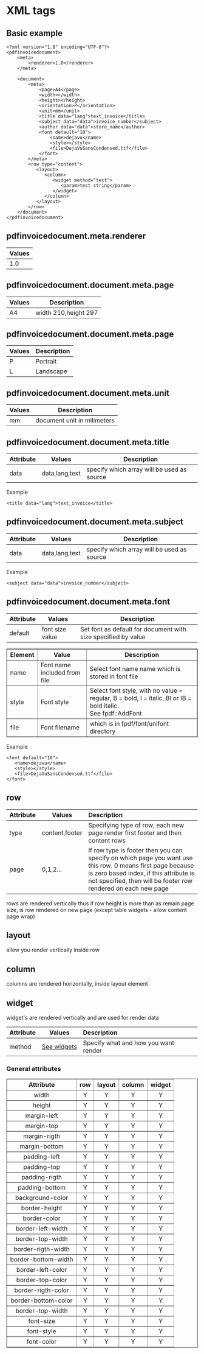 # XML tags #

## Basic example ##
```
<?xml version="1.0" encoding="UTF-8"?>
<pdfinvoicedocument>
    <meta>
        <renderer>1.0</renderer>
    </meta>

    <document>
        <meta>
            <page>A4</page>
            <width></width>
            <height></height>
            <orientation>P</orientation>
            <unit>mm</unit>
            <title data="lang">text_invoice</title>
            <subject data="data">invoice_number</subject>
            <author data="data">store_name</author>
            <font default="10">
                <name>dejavu</name>
                <style></style>
                <file>DejaVuSansCondensed.ttf</file>
            </font>
        </meta>
        <row type="content">
           <layout>
              <column>
                 <widget method="text">
                    <param>test string</param>
                 </widget>
              </column>
           </layout>
        </row>
    </document>
</pdfinvoicedocument>
```

## pdfinvoicedocument.meta.renderer ##

<table>
<thead>
<tr>
<th>Values</th>
</tr>
</thead>
<tbody>
<tr>
<td>1.0</td>
</tr>
</tbody>
</table>


## pdfinvoicedocument.document.meta.page ##

<table>
<thead>
<tr>
<th>Values</th>
<th>Description</th>
</tr>
</thead>
<tbody>
<tr>
<td>A4</td>
<td>width 210,height 297</td>
</tr>
</tbody>
</table>

## pdfinvoicedocument.document.meta.page ##


<table>
<thead>
<tr>
<th>Values</th>
<th>Description</th>
</tr>
</thead>
<tbody>
<tr>
<td>P</td>
<td>Portrait</td>
</tr>

<tr>
<td>L</td>
<td>Landscape</td>
</tr>
</tbody>
</table>

## pdfinvoicedocument.document.meta.unit ##



<table>
<thead>
<tr>
<th>Values</th>
<th>Description</th>
</tr>
</thead>
<tbody>
<tr>
<td>mm</td>
<td>document unit in milimeters</td>
</tr>
</tbody>
</table>

## pdfinvoicedocument.document.meta.title ##

<table>
<thead>
<tr>
<th>Attribute</th>
<th>Values</th>
<th>Description</th>
</tr>
</thead>
<tbody>
<tr>
<td>data</td>
<td>data,lang,text</td>
<td>specify which array will be used as source</td>
</tr>
</tbody>
</table>

Example
```
<title data="lang">text_invoice</title>
```

## pdfinvoicedocument.document.meta.subject ##

<table>
<thead>
<tr>
<th>Attribute</th>
<th>Values</th>
<th>Description</th>
</tr>
</thead>
<tbody>
<tr>
<td>data</td>
<td>data,lang,text</td>
<td>specify which array will be used as source</td>
</tr>
</tbody>
</table>

Example
```
<subject data="data">invoice_number</subject>
```


## pdfinvoicedocument.document.meta.font ##

<table>
<thead>
<tr>
<th>Attribute</th>
<th>Values</th>
<th>Description</th>
</tr>
</thead>
<tbody>
<tr>
<td>default</td>
<td>font size value</td>
<td>Set font as default for document with size specified by value</td>
</tr>
</tbody>
</table>

<table border='1'>
<thead>
<tr>
<th>Element</th>
<th>Value</th>
<th>Description</th>
</tr>
</thead>
<tbody>
<tr>
<td>name</td>
<td>Font name included from file</td>
<td>Select font name name which is stored in font file</td>
</tr>
<tr>
<td>style</td>
<td>Font style</td>
<td>Select font style, with no value = regular, B = bold, I = italic, BI or IB = bold italic.<br>
See fpdf::AddFont</td>
</tr>
<tr>
<td>file</td>
<td>Font filename</td>
<td>which is in fpdf/font/unifont directory</td>
</tr>

</tbody>
</table>


Example
```
<font default="10">
   <name>dejavu</name>
   <style></style>
   <file>DejaVuSansCondensed.ttf</file>
</font>
```

## row ##

<table>
<thead>
<tr>
<th>Attribute</th>
<th>Values</th>
<th align='left'>Description</th>
</tr>
</thead>
<tbody>
<tr>
<td>type</td>
<td>content,footer</td>
<td>Specifying type of row, each new page render first footer and then content rows</td>
</tr>
<tr>
<td>page</td>
<td>0,1,2...</td>
<td>If row type is footer then you can specify on which page you want use this row. 0 means first page because is zero based index, if this attribute is not specified, then will be footer row rendered on each new page</td>
</tr>
</tbody>
</table>

rows are rendered vertically thus if row height is more than as remain page size, is row rendered on new page (except table widgets - allow content page wrap)

## layout ##

allow you render vertically inside row

## column ##

columns are rendered horizontally, inside layout element

## widget ##

widget's are rendered vertically and are used for render data

<table>
<thead>
<tr>
<th>Attribute</th>
<th>Values</th>
<th align='left'>Description</th>
</tr>
</thead>
<tbody>
<tr>
<td>method</td>
<td><a href='XML_template_widgets.md'>See widgets</a></td>
<td>Specify what and how you want render</td>
</tr>
</tbody>
</table>

### General attributes ###

<table cellpadding='2' width='600' border='1' cellspacing='0'>
<thead>
<tr>
<th>Attribute</th>
<th>row</th>
<th>layout</th>
<th>column</th>
<th>widget</th>
</tr>
</thead>
<tbody align='center'>
<tr>
<td>width</td>
<td>Y</td>
<td>Y</td>
<td>Y</td>
<td>Y</td>
</tr>
<tr>
<td>height</td>
<td>Y</td>
<td>Y</td>
<td>Y</td>
<td>Y</td>
</tr>

<tr>
<td>margin-left</td>
<td>Y</td>
<td>Y</td>
<td>Y</td>
<td>Y</td>
</tr>
<tr>
<td>margin-top</td>
<td>Y</td>
<td>Y</td>
<td>Y</td>
<td>Y</td>
</tr>

<tr>
<td>margin-rigth</td>
<td>Y</td>
<td>Y</td>
<td>Y</td>
<td>Y</td>
</tr>

<tr>
<td>margin-bottom</td>
<td>Y</td>
<td>Y</td>
<td>Y</td>
<td>Y</td>
</tr>


<tr>
<td>padding-left</td>
<td>Y</td>
<td>Y</td>
<td>Y</td>
<td>Y</td>
</tr>

<tr>
<td>padding-top</td>
<td>Y</td>
<td>Y</td>
<td>Y</td>
<td>Y</td>
</tr>

<tr>
<td>padding-rigth</td>
<td>Y</td>
<td>Y</td>
<td>Y</td>
<td>Y</td>
</tr>

<tr>
<td>padding-bottom</td>
<td>Y</td>
<td>Y</td>
<td>Y</td>
<td>Y</td>
</tr>

<tr>
<td>background-color</td>
<td>Y</td>
<td>Y</td>
<td>Y</td>
<td>Y</td>
</tr>




<tr>
<td>border-height</td>
<td>Y</td>
<td>Y</td>
<td>Y</td>
<td>Y</td>
</tr>
<tr>
<td>border-color</td>
<td>Y</td>
<td>Y</td>
<td>Y</td>
<td>Y</td>
</tr>
<tr>
<td>border-left-width</td>
<td>Y</td>
<td>Y</td>
<td>Y</td>
<td>Y</td>
</tr>
<tr>
<td>border-top-width</td>
<td>Y</td>
<td>Y</td>
<td>Y</td>
<td>Y</td>
</tr>

<tr>
<td>border-rigth-width</td>
<td>Y</td>
<td>Y</td>
<td>Y</td>
<td>Y</td>
</tr>

<tr>
<td>border-bottom-width</td>
<td>Y</td>
<td>Y</td>
<td>Y</td>
<td>Y</td>
</tr>


<tr>
<td>border-left-color</td>
<td>Y</td>
<td>Y</td>
<td>Y</td>
<td>Y</td>
</tr>


<tr>
<td>border-top-color</td>
<td>Y</td>
<td>Y</td>
<td>Y</td>
<td>Y</td>
</tr>
<tr>
<td>border-rigth-color</td>
<td>Y</td>
<td>Y</td>
<td>Y</td>
<td>Y</td>
</tr>
<tr>
<td>border-bottom-color</td>
<td>Y</td>
<td>Y</td>
<td>Y</td>
<td>Y</td>
</tr>
<tr>
<td>border-top-width</td>
<td>Y</td>
<td>Y</td>
<td>Y</td>
<td>Y</td>
</tr>
<tr>
<td>font-size</td>
<td>Y</td>
<td>Y</td>
<td>Y</td>
<td>Y</td>
</tr>
<tr>
<td>font-style</td>
<td>Y</td>
<td>Y</td>
<td>Y</td>
<td>Y</td>
</tr>
<tr>
<td>font-color</td>
<td>Y</td>
<td>Y</td>
<td>Y</td>
<td>Y</td>
</tr>




</tbody>
</table>